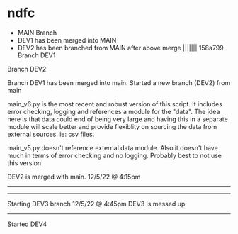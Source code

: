 # ndfc


- MAIN Branch
- DEV1 has been merged into MAIN
- DEV2 has been branched from MAIN after above merge
||||||| 158a799
Branch DEV1

Branch DEV2

Branch DEV1 has been merged into main. Started a new branch (DEV2) from main

main_v6.py is the most recent and robust version of this script. It includes error checking, logging and references a module for the "data". The idea here is that data could end of being very large and having this in a separate module will scale better and provide flexiblity on sourcing the data from external sources. ie: csv files.

main_v5.py doesn't reference external data module. Also it doesn't have much in terms of error checking and no logging. Probably best to not use this version.

DEV2 is merged with main. 12/5/22 @ 4:15pm

***
***
Starting DEV3 branch 12/5/22 @ 4:45pm
DEV3 is messed up

***
Started DEV4

